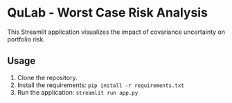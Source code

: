 
# QuLab - Worst Case Risk Analysis

This Streamlit application visualizes the impact of covariance uncertainty on portfolio risk.

## Usage

1.  Clone the repository.
2.  Install the requirements: `pip install -r requirements.txt`
3.  Run the application: `streamlit run app.py`
